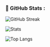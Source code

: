 ### :rocket: GitHub Stats :

![GitHub Streak](https://github-readme-streak-stats.herokuapp.com?user=C0nanT&theme=vision-friendly-dark&hide_border=false)

![Stats](https://github-readme-stats.vercel.app/api?username=C0nanT&layout=compact&theme=vision-friendly-dark)

![Top Langs](https://github-readme-stats.vercel.app/api/top-langs/?username=C0nanT&layout=compact&theme=dark)
